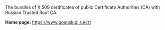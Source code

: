 The bundles of X.509 certificates of public Certificate Authorities (CA)
with Russian Trusted Root CA.

**Home page:** <https://www.gosuslugi.ru/crt>
